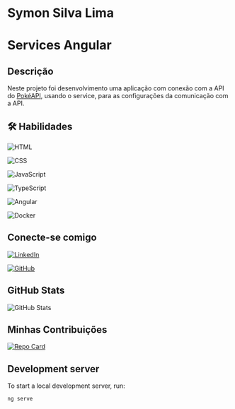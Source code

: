 # Symon Silva Lima

# Services Angular
## Descrição
Neste projeto foi desenvolvimento uma aplicação com conexão com a API do [PokéAPI](https://pokeapi.co/), usando o service, para as configurações da comunicação com a API.

## 🛠️ Habilidades

![HTML](https://img.shields.io/badge/HTML-0077B5?style=for-the-badge&logo=html5&logoColor)

![CSS](https://img.shields.io/badge/CSS-0077B5?style=for-the-badge&logo=css&logoColor)

![JavaScript](https://img.shields.io/badge/JavaScript-0077B5?style=for-the-badge&logo=javascript&logoColor)

![TypeScript](https://img.shields.io/badge/TypeScript-0077B5?style=for-the-badge&logo=typescript&logoColor=FFF)

![Angular](https://img.shields.io/badge/Angular-0077B5?style=for-the-badge&logo=angular&logoColor)

![Docker](https://img.shields.io/badge/Docker-0077B5?style=for-the-badge&logo=docker&logoColor=FFF)

## Conecte-se comigo

[![LinkedIn](https://img.shields.io/badge/LinkedIn-0077B5?style=for-the-badge&logo=linkedin&logoColor=white)](https://www.linkedin.com/in/symonsilvalima/)

[![GitHub](https://img.shields.io/badge/GitHub-0077B5?style=for-the-badge&logo=github&logoColor=white)](https://github.com/SymonSL7)

## GitHub Stats

![GitHub Stats](https://github-readme-stats.vercel.app/api?username=SymonSL7&theme=transparent&bg_color=0077B5&border_color=30A3DC&show_icons=true&icon_color=000&title_color=000&text_color=FFF)


## Minhas Contribuições

[![Repo Card](https://github-readme-stats.vercel.app/api/pin/?username=SymonSL7&repo=dio-lab-open-source&bg_color=0077B5&border_color=30A3DC&show_icons=true&icon_color=000&title_color=000&text_color=FFF)](https://github.com/SymonSL7/dio-lab-open-source)

## Development server

To start a local development server, run:

```bash
ng serve
```
